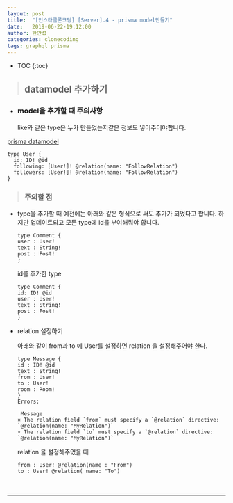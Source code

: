 ```yaml
---
layout: post
title:  "[인스타클론코딩] [Server].4 - prisma model만들기"
date:   2019-06-22-19:12:00
author: 한만섭
categories: clonecoding
tags: graphql prisma 
---
```


* TOC
{:toc}


> ## datamodel 추가하기 
  
  * ### model을 추가할 때 주의사항
    like와 같은 type은 누가 만들었는지같은 정보도 넣어주어야합니다. 


[prisma datamodel](https://www.prisma.io/docs/datamodel-and-migrations/datamodel-MYSQL-knul/)  

  ```
  type User {
    id: ID! @id
    following: [User!]! @relation(name: "FollowRelation")
    followers: [User!]! @relation(name: "FollowRelation")
  }
  ```


> ### 주의할 점 
  
  * type을 추가할 때 예전에는 아래와 같은 형식으로 써도 추가가 되었다고 합니다. 하지만 업데이트되고 모든 type에 id를 부여해줘야 합니다.  
  
    ```
    type Comment {
    user : User!
    text : String!
    post : Post!
    }
    ```
  
    id를 추가한 type
  
    ```
    type Comment {
    id: ID! @id
    user : User!
    text : String!
    post : Post!
    }
    ```
    
  * relation 설정하기 
    
    아래와 같이 from과 to 에 User를 설정하면 relation 을 설정해주어야 한다. 
    ```
    type Message {
    id : ID! @id
    text : String!
    from : User! 
    to : User!
    room : Room!  
    }
    Errors:

     Message
    × The relation field `from` must specify a `@relation` directive: `@relation(name: "MyRelation")`
    × The relation field `to` must specify a `@relation` directive: `@relation(name: "MyRelation")`
    ```
    
    relation 을 설정해주었을 때 
    ```
    from : User! @relation(name : "From")
    to : User! @relation( name: "To")
    ```
    
　  
   
***

　  
   

 
  
